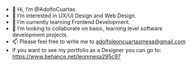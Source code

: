 - 👋 Hi, I’m @AdolfoCuartas
- 👀 I’m interested in UX/UI Design and Web Design.
- 🌱 I’m currently learning Frontend Development.
- 💞️ I’m looking to collaborate on basic, learning level software development projects.
- 📫 Please feel free to write me to adolfoleoncuartasmesa@gmail.com
- If you want to see my portfolio as a Designer you can go to: https://www.behance.net/leonmesa295c97

<!---
AdolfoCuartas/AdolfoCuartas is a ✨ special ✨ repository because its `README.md` (this file) appears on your GitHub profile.
You can click the Preview link to take a look at your changes.
--->
